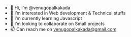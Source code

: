 - 👋 Hi, I’m @venugopalkakada
- 👀 I’m interested in Web development & Technical stuffs
- 🌱 I’m currently learning Javascript
- 💞️ I’m looking to collaborate on Small projects
- 📫 Can reach me on venugopalkakada@gmail.com

<!---
venugopalkakada/venugopalkakada is a ✨ special ✨ repository because its `README.md` (this file) appears on your GitHub profile.
You can click the Preview link to take a look at your changes.
--->
